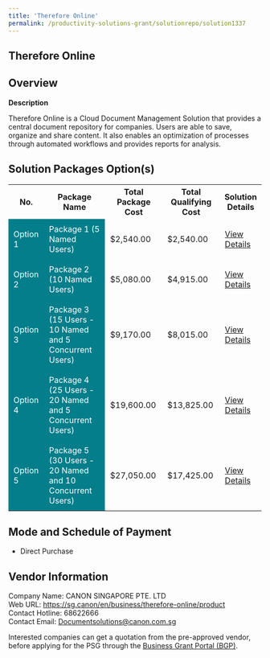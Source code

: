 ```yaml
---
title: 'Therefore Online'
permalink: /productivity-solutions-grant/solutionrepo/solution1337
---
```


## Therefore Online

## Overview

**Description**

Therefore Online is a Cloud Document Management Solution that provides a central document repository for companies. Users are able to save, organize and share content. It also enables an optimization of processes through automated workflows and provides reports for analysis.

## Solution Packages Option(s)

<table>
<tr>
<th><b>No.</b></th>
<th><b>Package Name</b></th>
<th><b>Total Package Cost</b></th>
<th><b>Total Qualifying Cost</b></th>
<th><b>Solution Details</b></th>
</tr>
<tr>
<td style='padding: 10px; background-color: #037E8A; color: #FFFFFF;'>Option 1</td>
<td style='padding: 10px; background-color: #037E8A; color: #FFFFFF;'>Package 1 (5 Named Users)</td>
<td style='padding: 10px;'>$2,540.00</td>
<td style='padding: 10px;'>$2,540.00</td>
<td style='padding: 10px;'><a href='/images/psg/Canon_Singapore_ThereforeOnline_Desensitised_Annex3_Part1.pdf' target='_blank'>View Details</a></td>
</tr>
<tr>
<td style='padding: 10px; background-color: #037E8A; color: #FFFFFF;'>Option 2</td>
<td style='padding: 10px; background-color: #037E8A; color: #FFFFFF;'>Package 2 (10 Named Users)</td>
<td style='padding: 10px;'>$5,080.00</td>
<td style='padding: 10px;'>$4,915.00</td>
<td style='padding: 10px;'><a href='/images/psg/Canon_Singapore_ThereforeOnline_Desensitised_Annex3_Part2.pdf' target='_blank'>View Details</a></td>
</tr>
<tr>
<td style='padding: 10px; background-color: #037E8A; color: #FFFFFF;'>Option 3</td>
<td style='padding: 10px; background-color: #037E8A; color: #FFFFFF;'>Package 3 (15 Users - 10 Named and 5 Concurrent Users)</td>
<td style='padding: 10px;'>$9,170.00</td>
<td style='padding: 10px;'>$8,015.00</td>
<td style='padding: 10px;'><a href='/images/psg/Canon_Singapore_ThereforeOnline_Desensitised_Annex3_Part3.pdf' target='_blank'>View Details</a></td>
</tr>
<tr>
<td style='padding: 10px; background-color: #037E8A; color: #FFFFFF;'>Option 4</td>
<td style='padding: 10px; background-color: #037E8A; color: #FFFFFF;'>Package 4 (25 Users - 20 Named and 5 Concurrent Users)</td>
<td style='padding: 10px;'>$19,600.00</td>
<td style='padding: 10px;'>$13,825.00</td>
<td style='padding: 10px;'><a href='/images/psg/Canon_Singapore_ThereforeOnline_Desensitised_Annex3_Part4.pdf' target='_blank'>View Details</a></td>
</tr>
<tr>
<td style='padding: 10px; background-color: #037E8A; color: #FFFFFF;'>Option 5</td>
<td style='padding: 10px; background-color: #037E8A; color: #FFFFFF;'>Package 5 (30 Users - 20 Named and 10 Concurrent Users)</td>
<td style='padding: 10px;'>$27,050.00</td>
<td style='padding: 10px;'>$17,425.00</td>
<td style='padding: 10px;'><a href='/images/psg/Canon_Singapore_ThereforeOnline_Desensitised_Annex3_Part5.pdf' target='_blank'>View Details</a></td>
</tr>
</table>

## Mode and Schedule of Payment

 - Direct Purchase

## Vendor Information

 Company Name: CANON SINGAPORE PTE. LTD<br>Web URL: https://sg.canon/en/business/therefore-online/product <br>Contact Hotline: 68622666 <br>Contact Email: Documentsolutions@canon.com.sg <br>

Interested companies can get a quotation from the pre-approved vendor, before applying for the PSG through the <a href='https://www.businessgrants.gov.sg/' target='_blank' rel='noopener'>Business Grant Portal (BGP)</a>.

<script src="/jquery/resize-tables.js"></script>
